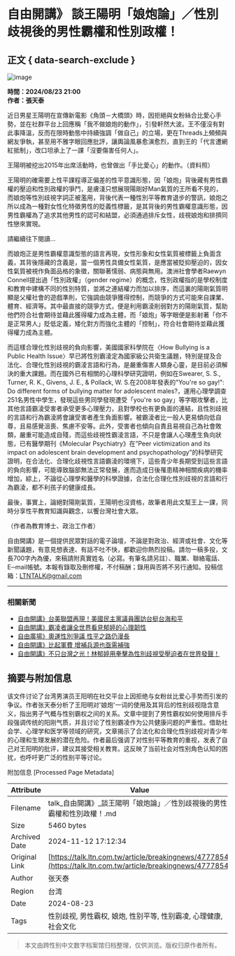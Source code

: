 # 自由開講》 談王陽明「娘炮論」／性別歧視後的男性霸權和性別政權！

## 正文 { data-search-exclude }


![image](https://ad.doubleclick.net/ddm/activity/src=9530821;type=invmedia;cat=ltn_w0;u1=talk;u2=投書;u3=4777854;u4=;u5=;dc_lat=;dc_rdid=;tag_for_child_directed_treatment=;tfua=;npa=;ord=1?)

**時間：2024/08/23 21:00**  
**作者：張天泰**
  
近日男星王陽明在宣傳新電影《角頭－大橋頭》時，因拒絕與女粉絲合比愛心手勢，並在社群平台上回應稱「我不做娘炮的動作」，引發軒然大波。王不僅沒有對此事降溫，反而在限時動態中持續強調「做自己」的立場，更在Threads上頻頻與網友爭執，甚至用不雅字眼回應批評，讓輿論風暴愈演愈烈，直到王的「代言遭網紅抵制」，改口坦承上了一課「沒要傷害任何人」。

王陽明被挖出2015年出席活動時，也曾做出「手比愛心」的動作。（資料照）

王陽明的確需要上性平課程導正偏差的性平意識形態，因「娘炮」背後藏有男性霸權的壓迫和性別政權的爭鬥，是膚淺只想展現陽剛好Man氣質的王所看不見的，而娘炮等性別歧視字詞正被濫用，背後代表一種性別平等教育退步的警訊，娘炮之所以成為一種對女性化特徵男性的貶義性標籤，是其背後的男性霸權意識形態，因男性霸權為了追求其他男性的認可和結盟，必須通過排斥女性，歧視娘炮和排擠同性戀來實現。

請繼續往下閱讀...

而娘炮正是男性霸權意識型態的語言再現，女性形象和女性氣質被標籤上負面含義，其背後隱藏的含義是，當一個男性具備女性氣質，是應當被貶抑壓迫的，因女性氣質被視作負面品格的象徵，關聯著懦弱、病態與無用。澳洲社會學者Raewyn Connell提出過「性別政權」（gender regime）的概念，性別政權指的是學校制度和教育中建構不同的性別特質，並將之連結權力而加以排序，而這裏的陽剛氣質明顯是父權社會的遊戲準則，它強調由競爭獲得控制，而競爭的方式可能來自課業、體育、經濟等。其中最直接的競爭方式，便是利用霸淩削弱對方的陽剛氣質，幫助他們符合社會期待並藉此獲得權力成為主體，而「娘炮」等字眼便是影射著「你不是正常男人」貶低定義，矮化對方而強化主體的「控制」，符合社會期待並藉此獲得權力成為主體。

而這樣合理化性別歧視的負向影響，美國國家科學院在〈How Bullying is a Public Health Issue〉早已將性別霸淩定為國家級公共衛生議題，特別是提及合法化、合理化性別歧視的霸淩言語和行為，是嚴重傷害人類身心靈，是目前必須解決的重大課題。而在國外已有相關的心理科學研究證明，例如在Swearer, S. S., Turner, R. K., Givens, J. E., & Pollack, W. S.在2008年發表的"You're so gay!": Do different forms of bullying matter for adolescent males?，運用心理學調查251名男性中學生，發現這些男同學發現遭受「you're so gay」等字眼攻擊者，比其他言語霸淩受害者承受更多心理壓力，且對學校也有更負面的連結，且性別歧視的言語和行為霸淩將會讓受害者產生負面影響。被霸淩者比一般人更易傾向低自尊，且易感覺沮喪、焦慮不安等。此外，受害者也傾向自責且易視自己為社會敗類，嚴重可能造成自殘，而這些歧視性霸淩言語，不只是會讓人心理產生負向狀態，已有醫學期刊《Molecular Psychiatry》在”Peer victimization and its impact on adolescent brain development and psychopathology”的科學研究證明，在合法化、合理化歧視性言語霸淩的環境下，這些青少年長期受到這些言語的負向影響，可能導致腦部無法正常發展，進而造成日後罹患精神相關疾病的機率增加，綜上，不論從心理學和醫學的科學證據，合法化合理化性別歧視的言語和行為霸淩，都不利孩子的健康成長。

最後，事實上，論絕對陽剛氣質，王陽明也沒資格，故筆者用此文幫王上一課，同時分享性平教育知識與觀念，以饗台灣社會大眾。

（作者為教育博士、政治工作者）

自由開講》是一個提供民眾對話的電子論壇，不論是對政治、經濟或社會、文化等新聞議題，有意見想表達、有話不吐不快，都歡迎你熱烈投稿。請勿一稿多投，文長700字內為優，來稿請附真實姓名（必寫。有筆名請另註）、職業、聯絡電話、E─mail帳號。本報有錄取及刪修權，不付稿酬；錄用與否將不另行通知。投稿信箱：LTNTALK@gmail.com

---

### 相關新聞

- [自由開講》台美聯盟再現！美國民主黨議員團訪台挺台海和平](https://talk.ltn.com.tw/article/breakingnews/4768536)
- [自由開講》霸凌者讓全世界看見郁婷的心理韌性](https://talk.ltn.com.tw/article/breakingnews/4768289)
- [自由廣場》奧運性別爭議 性平之路仍漫長](https://talk.ltn.com.tw/article/paper/1661147)
- [自由開講》比起軍費 增補兵源也亟需補強](https://talk.ltn.com.tw/article/breakingnews/4760461)
- [自由開講》不只台灣之光！林郁婷用拳擊為性別歧視受壓迫者在世界發聲！](https://talk.ltn.com.tw/article/breakingnews/4763535)

## 摘要与附加信息

<!-- tcd_abstract -->
该文件讨论了台湾男演员王阳明在社交平台上因拒绝与女粉丝比爱心手势而引发的争议。作者张天泰分析了王阳明对'娘炮'一词的使用及其背后的性别歧视隐含意义，指出男子气概与性别霸权之间的关系。文章中提到了男性霸权如何使用排斥手段强调传统的阳刚气质，并且讨论了性别霸凌作为公共健康问题的严重性。借助社会学、心理学和医学等领域的研究，文章揭示了合法化和合理化性别歧视对青少年的心理和生理发展的潜在危险。作者最后强调了对性别平等教育的重视，发表了自己对王阳明的批评，建议其接受相关教育。这反映了当前社会对性别角色认知的困扰，也呼吁更广泛的性别平等讨论。
<!-- tcd_abstract_end -->

附加信息 [Processed Page Metadata]

| Attribute       | Value                                  |
|-----------------|----------------------------------------|
| Filename        | talk_自由開講》_談王陽明「娘炮論」／性別歧視後的男性霸權和性別政權！.md                             |
| Size            | 5460 bytes                           |
| Archived Date   | 2024-11-12 17:12:34                             |
| Original Link   | [https://talk.ltn.com.tw/article/breakingnews/4777854](https://talk.ltn.com.tw/article/breakingnews/4777854)                       |
| Author          | 张天泰                               |
| Region          | 台湾                               |
| Date            | 2024-08-23                                 |
| Tags            | 性别歧视, 男性霸权, 娘炮, 性别平等, 性别霸凌, 心理健康, 社会文化                                 |
>
> 本文由跨性别中文数字档案馆归档整理，仅供浏览。版权归原作者所有。
>